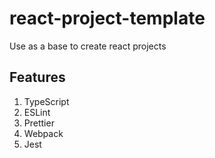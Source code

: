 # react-project-template

Use as a base to create react projects

## Features

1. TypeScript
2. ESLint
3. Prettier
4. Webpack
5. Jest

